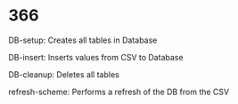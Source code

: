 # 366
DB-setup: Creates all tables in Database

DB-insert: Inserts values from CSV to Database

DB-cleanup: Deletes all tables

refresh-scheme: Performs a refresh of the DB from the CSV
